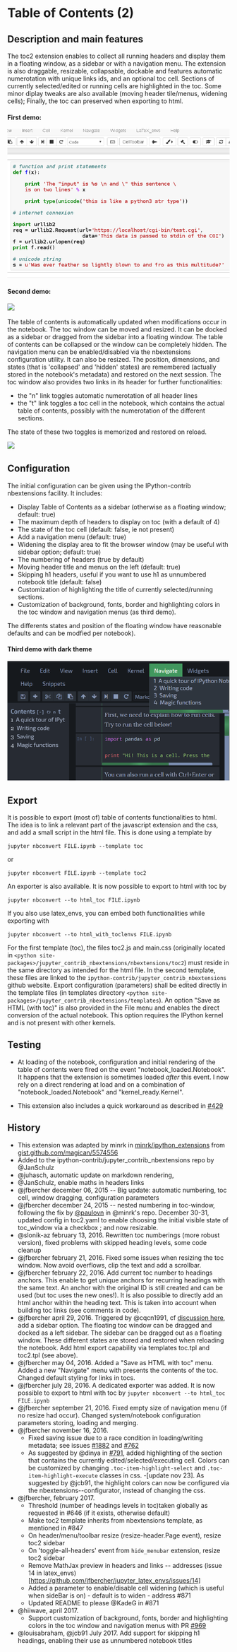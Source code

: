 # Table of Contents (2)

## Description and main features

The toc2 extension enables to collect all running headers and display them in a floating window, as a sidebar or with a navigation menu. The extension is also draggable, resizable, collapsable, dockable and features automatic numerotation with unique links ids, and an optional toc cell. Sections of currently selected/edited or running cells are highlighted in the toc. Some minor diplay tweaks are also available (moving header tile/menus, widening cells); Finally, the toc can preserved when exporting to html.

#### First demo:
![](demo.gif)

#### Second demo:
![](demo2.gif)

The table of contents is automatically updated when modifications occur in the notebook. The toc window can be moved and resized. It can be docked as a sidebar or dragged from the sidebar into a floating window. The table of contents can be collapsed or the window can be completely hidden. The navigation menu can be enabled/disabled via the nbextensions configuration utility. It can also be resized. The position, dimensions, and states (that is 'collapsed' and 'hidden' states) are remembered (actually stored in the notebook's metadata) and restored on the next session. The toc window also provides two links in its header for further functionalities:

- the "n" link toggles automatic numerotation of all header lines
- the "t" link toggles a toc cell in the notebook, which contains the actual table of contents, possibly with the numerotation of the different sections. 

The state of these two toggles is memorized and restored on reload. 

![](image.png) 

## Configuration
The initial configuration can be given using the IPython-contrib nbextensions facility. It includes:

- Display Table of Contents as a sidebar (otherwise as a floating window; default: true) 
- The maximum depth of headers to display on toc (with a default of 4)
- The state of the toc cell (default: false, ie not present)
- Add a navigation menu (default: true)
- Widening the display area to fit the browser window (may be useful with sidebar option; default: true)    
- The numbering of headers (true by default)
- Moving header title and menus on the left (default: true)
- Skipping h1 headers, useful if you want to use h1 as unnumbered notebook title (default: false)
- Customization of highlighting the title of currently selected/running sections.  
- Customization of background, fonts, border and highlighting colors in the toc window and navigation menus (as third demo).

The differents states and position of the floating window have reasonable defaults and can be modfied per notebook). 

#### Third demo with dark theme
![](demo_dark.png) 

## Export
It is possible to export (most of) table of contents functionalities to html. The idea is to link a relevant part of the javascript
extension and the css, and add a small script in the html file. This is done using a template by
```
jupyter nbconvert FILE.ipynb --template toc
```
or 
```
jupyter nbconvert FILE.ipynb --template toc2
```
An exporter is also available. It is now possible to export to html with toc by 
```
jupyter nbconvert --to html_toc FILE.ipynb 
```
If you also use latex_envs, you can embed both functionalities while exporting with 
```
jupyter nbconvert --to html_with_toclenvs FILE.ipynb 
```

For the first template (toc), the files toc2.js and main.css (originally located in `<python site-packages>/jupyter_contrib_nbextensions/nbextensions/toc2`)
must reside in the same directory as intended for the html file.
In the second template, these files are linked to the
`ipython-contrib/jupyter_contrib_nbextensions` github website.
Export configuration (parameters) shall be edited directly in the template
files (in templates directory `<python site-packages>/jupyter_contrib_nbextensions/templates`).
An option "Save as HTML (with toc)" is also provided in the File menu and
enables the direct conversion of the actual notebook.
This option requires the IPython kernel and is not present with other kernels.

 
## Testing 
- At loading of the notebook, configuration and initial rendering of the table of contents were fired on the event "notebook_loaded.Notebook". It happens that the extension is sometimes loaded *after* this event. I now rely  on a direct rendering at load and on a combination of  "notebook_loaded.Notebook" and "kernel_ready.Kernel". 

- This extension also includes a quick workaround as described in [#429](https://github.com/ipython-contrib/jupyter_contrib_nbextensions/pull/429)

## History

- This extension was adapted by minrk in [minrk/ipython_extensions](https://github.com/minrk/ipython_extensions)
  from [gist.github.com/magican/5574556](https://gist.github.com/magican/5574556)
- Added to the ipython-contrib/jupyter_contrib_nbextensions repo by @JanSchulz
- @juhasch, automatic update on markdown rendering, 
- @JanSchulz, enable maths in headers links
- @jfbercher december 06, 2015 -- Big update: automatic numbering, toc cell, window dragging, configuration parameters
- @jfbercher december 24, 2015 -- nested numbering in toc-window, following the fix by [@paulovn](https://github.com/minrk/ipython_extensions/pull/53) in @minrk's repo. December 30-31, updated config in toc2.yaml to enable choosing the initial visible state of toc_window via a checkbox ; and now resizable. 
- @slonik-az february 13, 2016. Rewritten toc numberings (more robust version), fixed problems with skipped heading levels, some code cleanup
- @jfbercher february 21, 2016. Fixed some issues when resizing the toc window. Now avoid overflows, clip the text and add a scrollbar. 
- @jfbercher february 22, 2016. Add current toc number to headings anchors. This enable to get unique anchors for recurring headings with the same text. An anchor with the original ID is still created and can be used (but toc uses the new ones!). It is also possible to directly add an html anchor within the heading text. This is taken into account when building toc links (see comments in code). 
- @jfbercher april 29, 2016. Triggered by @cqcn1991, cf [discussion here](https://github.com/ipython-contrib/jupyter_contrib_nbextensions/issues/532),  add a sidebar option. The floating toc window can be dragged and docked as a left sidebar. The sidebar can be dragged out as a floating window. These different states are stored and restored when reloading the notebook. Add html export capability via templates toc.tpl and toc2.tpl (see above).
- @jfbercher may 04, 2016. Added a "Save as HTML with toc" menu. Added a new "Navigate" menu with presents the contents of the toc. Changed default styling for links in tocs. 
- @jfbercher july 28, 2016. A dedicated exporter was added.  It is now possible to export to html with toc by  `jupyter nbconvert --to html_toc FILE.ipynb`
- @jfbercher september 21, 2016. Fixed empty size of navigation menu (if no resize had occur). Changed system/notebook configuration parameters storing, loading and merging.
- @jfbercher november 16, 2016. 
     - Fixed saving issue due to a race condition in loading/writing metadata; see issues [#1882](https://github.com/jupyter/notebook/issues/1882#issuecomment-260671282) and [#762](https://github.com/ipython-contrib/jupyter_contrib_nbextensions/issues/762)
     - As suggested by @dinya in [#791](https://github.com/ipython-contrib/jupyter_contrib_nbextensions/issues/791), added highlighting of the section that contains the currently edited/selected/executing cell. Colors can be customized by changing `.toc-item-highlight-select` and `.toc-item-highlight-execute` classes in css. 
     -[update nov 23]. As suggested by @jcb91, the highlight colors can now be configured via the nbextensions--configurator, instead of changing the css.  
- @jfbercher, february 2017.
     - Threshold (number of headings levels in toc)taken globally as requested in #646 (if it exists, otherwise default)
     - Make toc2 template inherits from nbextensions template, as mentioned in #847
     - On header/menu/toolbar resize (resize-header.Page event), resize toc2 sidebar  
     - On 'toggle-all-headers' event from `hide_menubar` extension, resize toc2 sidebar
     - Remove MathJax preview in headers and links -- addresses (issue 14 in latex_envs)[https://github.com/jfbercher/jupyter_latex_envs/issues/14]
     - Added a parameter to enable/disable cell widening (which is useful when sideBar is on) - default is to widen - address #871
     - Updated README to please @KadeG in #871
- @hiiwave, april 2017.
     - Support customization of background, fonts, border and highlighting colors in the toc window and navigation menus with PR [#969](https://github.com/ipython-contrib/jupyter_contrib_nbextensions/pull/969)
- @louisabraham, @jcb91 July 2017. Add support for skipping h1 headings,
  enabling their use as unnumbered notebook titles